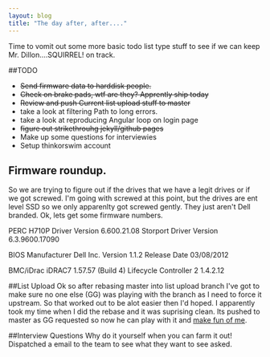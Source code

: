 ```yaml
---
layout: blog
title: "The day after, after...."
---
```


Time to vomit out some more basic todo list type stuff to see if we can keep Mr. Dillon....SQUIRREL! on track.

<!--more-->

##TODO
* ~~Send firmware data to harddisk people.~~
* ~~Check on brake pads, wtf are they? Apprently ship today~~  
* ~~Review and push Current list upload stuff to master~~
* take a look at filtering Path to long errors.
* take a look at reproducing Angular loop on login page 
* ~~figure out strikethrouhg jekyll/github pages~~
* Make up some questions for interviewies
* Setup thinkorswim account

## Firmware roundup.
So we are trying to figure out if the drives that we have a legit drives or if we got screwed. I'm going with screwed at this point, but the drives are ent level SSD
so we only apparenlty got screwed gently. They just aren't Dell branded. Ok, lets get some firmware numbers.


PERC H710P
Driver Version	6.600.21.08
Storport Driver Version	6.3.9600.17090

BIOS
Manufacturer	Dell Inc.
Version	1.1.2
Release Date	03/08/2012

BMC/iDrac
iDRAC7	1.57.57 (Build 4)
Lifecycle Controller 2	1.4.2.12


##List Upload
Ok so after rebasing master into list upload branch I've got to make sure no one else (GG) was playing with the branch as I need to force it upstream. So that worked
out to be alot easier then I'd hoped. I apparently took my time when I did the rebase and it was suprising clean. Its pushed to master as GG requested so now he can play with it
and [make fun of me](http://www.homestarrunner.com/sbemail1.html).

##Interview Questions
Why do it yourself when you can farm it out! Dispatched a email to the team to see what they want to see asked.


